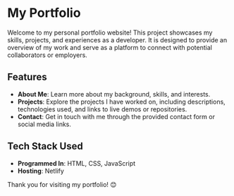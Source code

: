 # My Portfolio

Welcome to my personal portfolio website! This project showcases my skills, projects, and experiences as a developer. It is designed to provide an overview of my work and serve as a platform to connect with potential collaborators or employers.

## Features

- **About Me**: Learn more about my background, skills, and interests.
- **Projects**: Explore the projects I have worked on, including descriptions, technologies used, and links to live demos or repositories.
- **Contact**: Get in touch with me through the provided contact form or social media links.

## Tech Stack Used

- **Programmed In**: HTML, CSS, JavaScript
- **Hosting**: Netlify


Thank you for visiting my portfolio! 😊